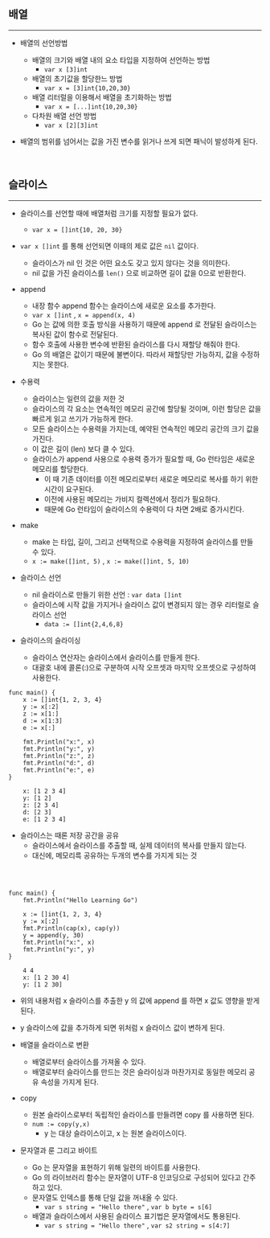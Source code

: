 
## 배열

---

- 배열의 선언방법
    - 배열의 크기와 배열 내의 요소 타입을 지정하여 선언하는 방법
        - `var x [3]int`
    - 배열의 초기값을 할당한느 방법
        - `var x = [3]int{10,20,30}`
    - 배열 리터럴을 이용해서 배열을 초기화하는 방법
        - `var x = [...]int{10,20,30}`
    - 다차원 배열 선언 방법
        - `var x [2][3]int`


- 배열의 범위를 넘어서는 값을 가진 변수를 읽거나 쓰게 되면 패닉이 발성하게 된다.


<br />

## 슬라이스

---

- 슬라이스를 선언할 때에 배열처럼 크기를 지정할 필요가 없다.
  - `var x = []int{10, 20, 30}`


- `var x []int` 를 통해 선언되면 이때의 제로 값은 `nil` 값이다.
  - 슬라이스가 nil 인 것은 어떤 요소도 갖고 있지 않다는 것을 의미한다.
  - nil 값을 가진 슬라이스를 `len()` 으로 비교하면 길이 값을 0으로 반환한다.


- append
  - 내장 함수 append 함수는 슬라이스에 새로운 요소를 추가한다.
  - `var x []int` , `x = append(x, 4)` 
  - Go 는 값에 의한 호출 방식을 사용하기 때문에 append 로 전달된 슬라이스는 복사된 값이 함수로 전달된다.
  - 함수 호출에 사용한 변수에 반환된 슬라이스를 다시 재할당 해줘야 한다.
  - Go 의 배열은 값이기 때문에 불변이다. 따라서 재할당만 가능하지, 값을 수정하지는 못한다.

 
- 수용력
  - 슬라이스는 일련의 값을 저한 것
  - 슬라이스의 각 요소는 연속적인 메모리 공간에 할당될 것이며, 이런 할당은 값을 빠르게 읽고 쓰기가 가능하게 한다.
  - 모든 슬라이스는 수용력을 가지는데, 예약된 연속적인 메모리 공간의 크기 값을 가진다.
  - 이 값은 길이 (len) 보다 클 수 있다.
  - 슬라이스가 append 사용으로 수용력 증가가 필요할 때, Go 런타임은 새로운 메모리를 할당한다.
    - 이 때 기존 데이터를 이전 메모리로부터 새로운 메모리로 복사를 하기 위한 시간이 요구된다.
    - 이전에 사용된 메모리는 가비지 컬렉션에서 정리가 필요하다.
    - 때문에 Go 런타임이 슬라이스의 수용력이 다 차면 2배로 증가시킨다.


- make
  - make 는 타입, 길이, 그리고 선택적으로 수용력을 지정하여 슬라이스를 만들 수 있다.
  - `x := make([]int, 5)` , `x := make([]int, 5, 10)`

    
- 슬라이스 선언
  - nil 슬라이스로 만들기 위한 선언 : `var data []int`
  - 슬라이스에 시작 값을 가지거나 슬라이스 값이 변경되지 않는 경우 리터럴로 슬라이스 선언
    - `data := []int{2,4,6,8}`


- 슬라이스의 슬라이싱
  - 슬라이스 연산자는 슬라이스에서 슬라이스를 만들게 한다.
  - 대괄호 내에 콜론(:)으로 구분하여 시작 오프셋과 마지막 오프셋으로 구성하여 사용한다.


```
func main() {
    x := []int{1, 2, 3, 4}
    y := x[:2]
    z := x[1:]
    d := x[1:3]
    e := x[:]

    fmt.Println("x:", x)
    fmt.Println("y:", y)
    fmt.Println("z:", z)
    fmt.Println("d:", d)
    fmt.Println("e:", e)
}

    x: [1 2 3 4]
    y: [1 2]
    z: [2 3 4]
    d: [2 3]
    e: [1 2 3 4]

```


- 슬라이스는 때론 저장 공간을 공유
  - 슬라이스에서 슬라이스를 추출할 때, 실제 데이터의 복사를 만들지 않는다.
  - 대신에, 메모리륵 공유하는 두개의 변수를 가지게 되는 것

<br />

```

func main() {
	fmt.Println("Hello Learning Go")

	x := []int{1, 2, 3, 4}
	y := x[:2]
	fmt.Println(cap(x), cap(y))
	y = append(y, 30)
	fmt.Println("x:", x)
	fmt.Println("y:", y)
}

    4 4
    x: [1 2 30 4]
    y: [1 2 30]

```

- 위의 내용처럼 x 슬라이스를 추출한 y 의 값에 append 를 하면 x 값도 영향을 받게 된다.
- y 슬라이스에 값을 추가하게 되면 위처럼 x 슬라이스 값이 변하게 된다.


- 배열을 슬라이스로 변환
  - 배열로부터 슬라이스를 가져올 수 있다.
  - 배열로부터 슬라이스를 만드는 것은 슬라이싱과 마찬가지로 동일한 메모리 공유 속성을 가지게 된다.


- copy
  - 원본 슬라이스로부터 독립적인 슬라이스를 만들려면 copy 를 사용하면 된다.
  - `num := copy(y,x)`
    - y 는 대상 슬라이스이고, x 는 원본 슬라이스이다.


- 문자열과 룬 그리고 바이트
  - Go 는 문자열을 표현하기 위해 일련의 바이트를 사용한다.
  - Go 의 라이브러리 함수는 문자열이 UTF-8 인코딩으로 구성되어 있다고 간주하고 있다.
  - 문자열도 인덱스를 통해 단일 값을 꺼내올 수 있다.
    - `var s string = "Hello there"` , `var b byte = s[6]`
  - 배열과 슬라이스에서 사용된 슬라이스 표기법은 문자열에서도 통용된다.
    - `var s string = "Hello there"` , `var s2 string = s[4:7]`


